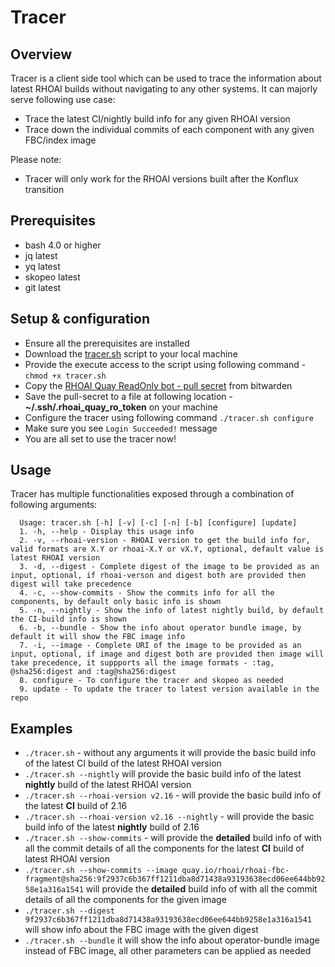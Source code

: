 Tracer
====================

Overview
----------
Tracer is a client side tool which can be used to trace the information about latest RHOAI builds without navigating to any other systems. It can majorly serve following use case: 
   * Trace the latest CI/nightly build info for any given RHOAI version 
   * Trace down the individual commits of each component with any given FBC/index image

Please note:
   * Tracer will only work for the RHOAI versions built after the Konflux transition

Prerequisites
----------------
- bash 4.0 or higher
- jq latest
- yq latest
- skopeo latest
- git latest

Setup & configuration
----------
* Ensure all the prerequisites are installed
* Download the [tracer.sh](https://github.com/red-hat-data-services/rhods-devops-infra/blob/main/tools/tracer/tracer.sh) script to your local machine
* Provide the execute access to the script using following command - ```chmod +x tracer.sh```
* Copy the [RHOAI Quay ReadOnly bot - pull secret](https://vault.bitwarden.com/#/vault?collectionId=75f54536-fa36-4ef9-8f1a-b09701646cac&itemId=e6e1fdde-6601-4e8b-8154-b211005518a1) from bitwarden
* Save the pull-secret to a file at following location - **~/.ssh/.rhoai_quay_ro_token** on your machine
* Configure the tracer using following command ```./tracer.sh configure```
* Make sure you see ```Login Succeeded!``` message
* You are all set to use the tracer now!

Usage
-----
Tracer has multiple functionalities exposed through a combination of following arguments:
```commandline
  Usage: tracer.sh [-h] [-v] [-c] [-n] [-b] [configure] [update]
  1. -h, --help - Display this usage info
  2. -v, --rhoai-version - RHOAI version to get the build info for, valid formats are X.Y or rhoai-X.Y or vX.Y, optional, default value is latest RHOAI version
  3. -d, --digest - Complete digest of the image to be provided as an input, optional, if rhoai-verson and digest both are provided then digest will take precedence
  4. -c, --show-commits - Show the commits info for all the components, by default only basic info is shown
  5. -n, --nightly - Show the info of latest nightly build, by default the CI-build info is shown
  6. -b, --bundle - Show the info about operator bundle image, by default it will show the FBC image info
  7. -i, --image - Complete URI of the image to be provided as an input, optional, if image and digest both are provided then image will take precedence, it suppports all the image formats - :tag, @sha256:digest and :tag@sha256:digest 
  8. configure - To configure the tracer and skopeo as needed
  9. update - To update the tracer to latest version available in the repo
```
Examples
----------
* ```./tracer.sh``` - without any arguments it will provide the basic build info of the latest CI build of the latest RHOAI version
* ```./tracer.sh --nightly``` will provide the basic build info of the latest **nightly** build of the latest RHOAI version
* ```./tracer.sh --rhoai-version v2.16``` - will provide the basic build info of the latest **CI** build of 2.16
* ```./tracer.sh --rhoai-version v2.16 --nightly``` - will provide the basic build info of the latest **nightly** build of 2.16
* ```./tracer.sh --show-commits``` - will provide the **detailed** build info of with all the commit details of all the components for the latest **CI** build of latest RHOAI version
* ```./tracer.sh --show-commits --image quay.io/rhoai/rhoai-fbc-fragment@sha256:9f2937c6b367ff1211dba8d71438a93193638ecd06ee644bb9258e1a316a1541``` will provide the **detailed** build info of with all the commit details of all the components for the given image
* ```./tracer.sh --digest 9f2937c6b367ff1211dba8d71438a93193638ecd06ee644bb9258e1a316a1541``` will show info about the FBC image with the given digest
* ```./tracer.sh --bundle``` it will show the info about operator-bundle image instead of FBC image, all other parameters can be applied as needed